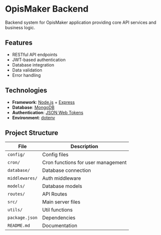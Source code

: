 # OpisMaker Backend

Backend system for OpisMaker application providing core API services and business logic.

## Features

- RESTful API endpoints
- JWT-based authentication
- Database integration
- Data validation
- Error handling

## Technologies

- **Framework**: [Node.js](https://nodejs.org/) + [Express](https://expressjs.com/)
- **Database**: [MongoDB](https://www.mongodb.com/)
- **Authentication**: [JSON Web Tokens](https://jwt.io/)
- **Environment**: [dotenv](https://github.com/motdotla/dotenv)

## Project Structure

| File                    | Description                   |
|-------------------------|-------------------------------|
| `config/`           | Config files          |
| `cron/`           | Cron functions for user management          |
| `database/`           | Database connection          |
| `middlewares/`           | Auth middleware          |
| `models/`           | Database models            |
| `routes/`           |  API Routes                  |
| `src/`           | Main server files          |
| `utils/`            | Util functions            |
| `package.json`          | Dependencies           |
| `README.md`             | Documentation         |

